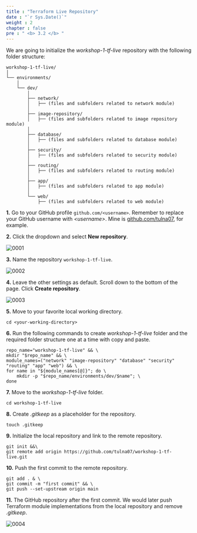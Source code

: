 ```yaml
---
title : "Terraform Live Repository"
date : "`r Sys.Date()`"
weight : 2
chapter : false
pre : " <b> 3.2 </b> "
---
```


We are going to initialize the *workshop-1-tf-live* repository with the following folder structure:

```git
workshop-1-tf-live/
│
└── environments/
    │
    └── dev/
        │
        ├── network/
        │   ├── (files and subfolders related to network module)
        │
        ├── image-repository/
        │   ├── (files and subfolders related to image repository module)
        │
        ├── database/
        │   ├── (files and subfolders related to database module)
        │
        ├── security/
        │   ├── (files and subfolders related to security module)
        │
        ├── routing/
        │   ├── (files and subfolders related to routing module)
        │
        ├── app/
        │   ├── (files and subfolders related to app module)
        │
        └── web/
            ├── (files and subfolders related to web module)
```

**1.** Go to your GitHub profile `github.com/<username>`. Remember to replace your GitHub username with *\<username\>*. Mine is [github.com/tulna07](https://github.com/tulna07), for example.

**2.** Click the dropdown and select **New repository**.

![0001](/images/3/1/0001.svg?featherlight=false&width=100pc)

**3.** Name the repository `workshop-1-tf-live`.

![0002](/images/3/2/0002.svg?featherlight=false&width=100pc)

**4.** Leave the other settings as default. Scroll down to the bottom of the page. Click **Create repository**.

![0003](/images/3/1/0003.svg?featherlight=false&width=100pc)

**5.** Move to your favorite local working directory.

```git
cd <your-working-directory>
```

**6.** Run the following commands to create *workshop-1-tf-live* folder and the required folder structure one at a time with copy and paste.

```git
repo_name="workshop-1-tf-live" && \
mkdir "$repo_name" && \
module_names=("network" "image-repository" "database" "security" "routing" "app" "web") && \
for name in "${module_names[@]}"; do \
    mkdir -p "$repo_name/environments/dev/$name"; \
done
```

**7.** Move to the *workshop-1-tf-live* folder.

```git
cd workshop-1-tf-live
```

**8.** Create *.gitkeep* as a placeholder for the repository.

```git
touch .gitkeep
```

**9.** Initialize the local repository and link to the remote repository.

```git
git init &&\
git remote add origin https://github.com/tulna07/workshop-1-tf-live.git
```

**10.** Push the first commit to the remote repository.

```git
git add . & \
git commit -m "first commit" && \
git push --set-upstream origin main
```

**11.** The GitHub repository after the first commit. We would later push Terraform module implementations from the local repository and remove *.gitkeep*. 

![0004](/images/3/2/0004.svg?featherlight=false&width=100pc)


